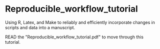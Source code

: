 # Reproducible_workflow_tutorial
Using R, Latex, and Make to reliably and efficiently incorporate changes in scripts and data into a manuscript.

READ the "Reproducible_workflow_tutorial.pdf" to move through this tutorial.
